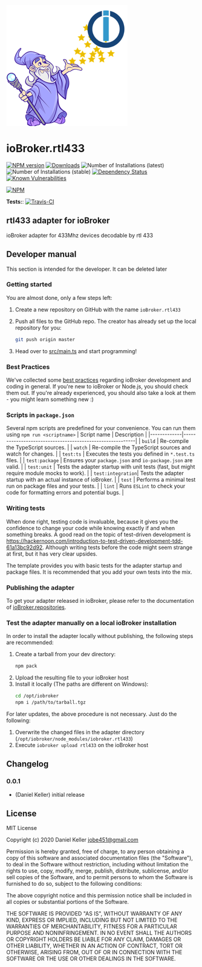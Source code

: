 ![Logo](admin/rtl433.png)
# ioBroker.rtl433

[![NPM version](http://img.shields.io/npm/v/iobroker.rtl433.svg)](https://www.npmjs.com/package/iobroker.rtl433)
[![Downloads](https://img.shields.io/npm/dm/iobroker.rtl433.svg)](https://www.npmjs.com/package/iobroker.rtl433)
![Number of Installations (latest)](http://iobroker.live/badges/rtl433-installed.svg)
![Number of Installations (stable)](http://iobroker.live/badges/rtl433-stable.svg)
[![Dependency Status](https://img.shields.io/david/jobe451/iobroker.rtl433.svg)](https://david-dm.org/jobe451/iobroker.rtl433)
[![Known Vulnerabilities](https://snyk.io/test/github/jobe451/ioBroker.rtl433/badge.svg)](https://snyk.io/test/github/jobe451/ioBroker.rtl433)

[![NPM](https://nodei.co/npm/iobroker.rtl433.png?downloads=true)](https://nodei.co/npm/iobroker.rtl433/)

**Tests:**: [![Travis-CI](http://img.shields.io/travis/jobe451/ioBroker.rtl433/master.svg)](https://travis-ci.org/jobe451/ioBroker.rtl433)

## rtl433 adapter for ioBroker

ioBroker adapter for 433Mhz devices decodable by rtl 433

## Developer manual
This section is intended for the developer. It can be deleted later

### Getting started

You are almost done, only a few steps left:
1. Create a new repository on GitHub with the name `ioBroker.rtl433`

1. Push all files to the GitHub repo. The creator has already set up the local repository for you:  
	```bash
	git push origin master
	```
1. Head over to [src/main.ts](src/main.ts) and start programming!

### Best Practices
We've collected some [best practices](https://github.com/ioBroker/ioBroker.repositories#development-and-coding-best-practices) regarding ioBroker development and coding in general. If you're new to ioBroker or Node.js, you should
check them out. If you're already experienced, you should also take a look at them - you might learn something new :)

### Scripts in `package.json`
Several npm scripts are predefined for your convenience. You can run them using `npm run <scriptname>`
| Script name | Description                                              |
|-------------|----------------------------------------------------------|
| `build`    | Re-compile the TypeScript sources.                       |
| `watch`     | Re-compile the TypeScript sources and watch for changes. |
| `test:ts`   | Executes the tests you defined in `*.test.ts` files.     |
| `test:package`    | Ensures your `package.json` and `io-package.json` are valid. |
| `test:unit`       | Tests the adapter startup with unit tests (fast, but might require module mocks to work). |
| `test:integration`| Tests the adapter startup with an actual instance of ioBroker. |
| `test` | Performs a minimal test run on package files and your tests. |
| `lint` | Runs `ESLint` to check your code for formatting errors and potential bugs. |

### Writing tests
When done right, testing code is invaluable, because it gives you the 
confidence to change your code while knowing exactly if and when 
something breaks. A good read on the topic of test-driven development 
is https://hackernoon.com/introduction-to-test-driven-development-tdd-61a13bc92d92. 
Although writing tests before the code might seem strange at first, but it has very 
clear upsides.

The template provides you with basic tests for the adapter startup and package files.
It is recommended that you add your own tests into the mix.

### Publishing the adapter
To get your adapter released in ioBroker, please refer to the documentation 
of [ioBroker.repositories](https://github.com/ioBroker/ioBroker.repositories#requirements-for-adapter-to-get-added-to-the-latest-repository).

### Test the adapter manually on a local ioBroker installation
In order to install the adapter locally without publishing, the following steps are recommended:
1. Create a tarball from your dev directory:  
	```bash
	npm pack
	```
1. Upload the resulting file to your ioBroker host
1. Install it locally (The paths are different on Windows):
	```bash
	cd /opt/iobroker
	npm i /path/to/tarball.tgz
	```

For later updates, the above procedure is not necessary. Just do the following:
1. Overwrite the changed files in the adapter directory (`/opt/iobroker/node_modules/iobroker.rtl433`)
1. Execute `iobroker upload rtl433` on the ioBroker host

## Changelog

### 0.0.1
* (Daniel Keller) initial release

## License
MIT License

Copyright (c) 2020 Daniel Keller <jobe451@gmail.com>

Permission is hereby granted, free of charge, to any person obtaining a copy
of this software and associated documentation files (the "Software"), to deal
in the Software without restriction, including without limitation the rights
to use, copy, modify, merge, publish, distribute, sublicense, and/or sell
copies of the Software, and to permit persons to whom the Software is
furnished to do so, subject to the following conditions:

The above copyright notice and this permission notice shall be included in all
copies or substantial portions of the Software.

THE SOFTWARE IS PROVIDED "AS IS", WITHOUT WARRANTY OF ANY KIND, EXPRESS OR
IMPLIED, INCLUDING BUT NOT LIMITED TO THE WARRANTIES OF MERCHANTABILITY,
FITNESS FOR A PARTICULAR PURPOSE AND NONINFRINGEMENT. IN NO EVENT SHALL THE
AUTHORS OR COPYRIGHT HOLDERS BE LIABLE FOR ANY CLAIM, DAMAGES OR OTHER
LIABILITY, WHETHER IN AN ACTION OF CONTRACT, TORT OR OTHERWISE, ARISING FROM,
OUT OF OR IN CONNECTION WITH THE SOFTWARE OR THE USE OR OTHER DEALINGS IN THE
SOFTWARE.